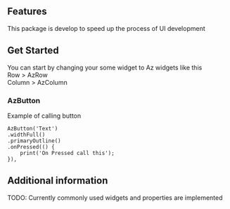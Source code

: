 ## Features

This package is develop to speed up the process of UI development

## Get Started
You can start by changing your some widget to Az widgets like this
<br />
Row > AzRow
<br />
Column > AzColumn

### AzButton
Example of calling button
```
AzButton('Text')
.widthFull()
.primaryOutline()
.onPressed(() {
    print('On Pressed call this');
}),
```

## Additional information
TODO: Currently commonly used widgets and properties are implemented
